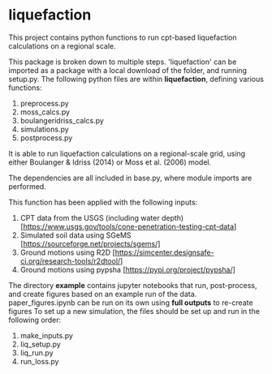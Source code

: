 # liquefaction
This project contains python functions to run cpt-based liquefaction calculations on a regional scale.

This package is broken down to multiple steps. 'liquefaction' can be imported as a package with a local download of the folder, and running setup.py. The following python files are within **liquefaction**, defining various functions:
1. preprocess.py
2. moss_calcs.py
3. boulangeridriss_calcs.py
4. simulations.py
5. postprocess.py

It is able to run liquefaction calculations on a regional-scale grid, using either Boulanger & Idriss (2014) or Moss et al. (2006) model.

The dependencies are all included in base.py, where module imports are performed.  

This function has been applied with the following inputs:

1. CPT data from the USGS (including water depth) [https://www.usgs.gov/tools/cone-penetration-testing-cpt-data]
2. Simulated soil data using SGeMS [https://sourceforge.net/projects/sgems/]
3. Ground motions using R2D [https://simcenter.designsafe-ci.org/research-tools/r2dtool/]
4. Ground motions using pypsha [https://pypi.org/project/pypsha/]

The directory **example** contains jupyter notebooks that run, post-process, and create figures based on an example run of the data.
paper_figures.ipynb can be run on its own using **full outputs** to re-create figures 
To set up a new simulation, the files should be set up and run in the following order:
1. make_inputs.py
2. liq_setup.py
3. liq_run.py
4. run_loss.py


